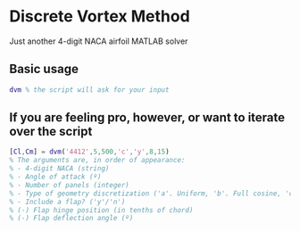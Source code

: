 # Discrete Vortex Method
Just another 4-digit NACA airfoil MATLAB solver

## Basic usage
```matlab
dvm % the script will ask for your input
```

## If you are feeling pro, however, or want to iterate over the script
```matlab
[Cl,Cm] = dvm('4412',5,500,'c','y',8,15) 
% The arguments are, in order of appearance:
% - 4-digit NACA (string)
% - Angle of attack (º)
% - Number of panels (integer)
% - Type of geometry discretization ('a'. Uniform, 'b'. Full cosine, 'c'. Experimental)
% - Include a flap? ('y'/'n')
% (-) Flap hinge position (in tenths of chord)
% (-) Flap deflection angle (º)
```
